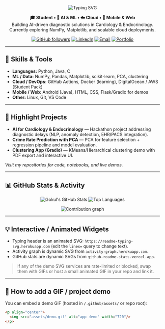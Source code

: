 <!--
  GitHub Profile README for Gokul V (Gokul-bit165)
  - Paste this into the README.md of a repo named exactly: Gokul-bit165
  - Edit links, email, and project names as needed.
-->

<div align="center">

<!-- Animated typing header -->
<img src="https://readme-typing-svg.herokuapp.com?font=Fira+Code&size=28&pause=1000&color=ffffff&width=780&lines=Hi+%F0%9F%91%8B+I'm+Gokul+V.;AI+%26+Cloud+Enthusiast+%7C+Hackathon+Builder;Building+AI+solutions+for+healthcare" alt="Typing SVG"/>

<br/>

<!-- Short tagline -->
<p align="center">
  <b>🎓 Student • 🤖 AI & ML • ☁️ Cloud • 📱 Mobile & Web</b><br/>
  Building AI-driven diagnostic solutions in Cardiology & Endocrinology. Currently exploring NumPy, Matplotlib, and scalable cloud deployments.
</p>

<!-- Social / contact badges -->
<p align="center">
  <a href="https://github.com/Gokul-bit165"><img alt="GitHub followers" src="https://img.shields.io/github/followers/Gokul-bit165?label=follow&style=social"/></a>
  <a href="https://www.linkedin.com/in/your-link"><img alt="LinkedIn" src="https://img.shields.io/badge/LinkedIn-Connect-blue?logo=linkedin&style=for-the-badge"/></a>
  <a href="mailto:your.email@example.com"><img alt="Email" src="https://img.shields.io/badge/Email-contact-important?style=for-the-badge&logo=gmail"/></a>
  <a href="https://your-portfolio.example.com"><img alt="Portfolio" src="https://img.shields.io/badge/Portfolio-website-222?style=for-the-badge&logo=google-chrome"/></a>
</p>

</div>

---

## 🧰 Skills & Tools

- **Languages:** Python, Java, C  
- **ML / Data:** NumPy, Pandas, Matplotlib, scikit-learn, PCA, clustering  
- **Cloud / DevOps:** GitHub Actions, Docker (learning), DigitalOcean / AWS (Student Pack)  
- **Mobile / Web:** Android (Java), HTML, CSS, Flask/Gradio for demos  
- **Other:** Linux, Git, VS Code

---

## 🚀 Highlight Projects

- **AI for Cardiology & Endocrinology** — Hackathon project addressing diagnostic delays (NLP, anomaly detection, EHR/PACS integration).  
- **Crime Rate Prediction with PCA** — PCA for feature selection + regression pipeline and model evaluation.  
- **Clustering App (Gradio)** — KMeans/Hierarchical clustering demo with PDF export and interactive UI.

_Visit my repositories for code, notebooks, and live demos._

---

## 📊 GitHub Stats & Activity

<!-- GitHub Readme Stats (animated SVGs) -->
<p align="center">
  <img src="https://github-readme-stats.vercel.app/api?username=Gokul-bit165&show_icons=true&theme=radical&hide_title=true" alt="Gokul's GitHub Stats" />
  <img src="https://github-readme-stats.vercel.app/api/top-langs/?username=Gokul-bit165&layout=compact&theme=radical&hide_title=true" alt="Top Languages" />
</p>

<!-- Contribution activity graph (animated SVG) -->
<p align="center">
  <img src="https://activity-graph.herokuapp.com/graph?username=Gokul-bit165&theme=react-dark&hide_border=true" alt="Contribution graph" />
</p>

---

## 💡 Interactive / Animated Widgets

- Typing header is an animated SVG: `https://readme-typing-svg.herokuapp.com` (edit the `lines=` query to change text).  
- Activity graph is dynamic SVG from `activity-graph.herokuapp.com`.  
- GitHub stats are dynamic SVGs from `github-readme-stats.vercel.app`.

> If any of the demo SVG services are rate-limited or blocked, swap them with GIFs or host a small animated GIF in your repo and link it.

---

## 🧩 How to add a GIF / project demo
You can embed a demo GIF (hosted in `/.github/assets/` or repo root):

```md
<p align="center">
  <img src="assets/demo.gif" alt="app demo" width="720"/>
</p>

